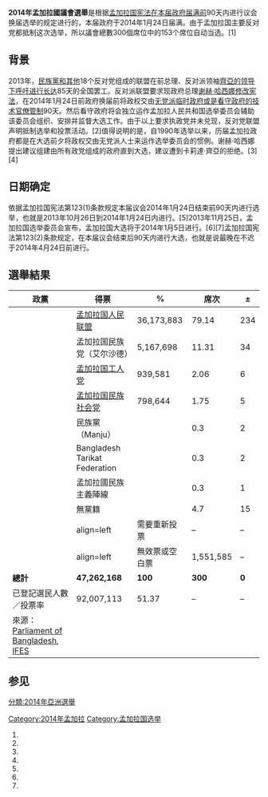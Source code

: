 **2014年孟加拉國議會選舉**是根据[孟加拉国宪法在本届政府届满前](https://zh.wikipedia.org/wiki/孟加拉国宪法 "wikilink")90天内进行议会换届选举的规定进行的，本届政府于2014年1月24日届满。由于孟加拉国主要反对党都抵制这次选举，所以議會總數300個席位中的153个席位自动当选。\[1\]

## 背景

2013年，[民族黨和其他](https://zh.wikipedia.org/wiki/孟加拉國民族主義黨 "wikilink")18个反对党组成的联盟在前总理、反对派领袖[齊亞的领导下呼吁进行长达](../Page/卡莉達·齊亞.md "wikilink")85天的全国罢工。反对派联盟要求现政府总理[谢赫·哈西娜修改宪法](../Page/谢赫·哈西娜.md "wikilink")，在2014年1月24日前政府换届前将政权交由[无党派临时政府或是看守政府的](https://zh.wikipedia.org/wiki/临时政府 "wikilink")[技术官僚管制](https://zh.wikipedia.org/wiki/专家统治 "wikilink")90天。然后看守政府将会独立运作孟加拉人民共和国选举委员会辅助该委员会组织、安排并监督大选工作。由于以上要求执政党并未兑现，反对党联盟声明抵制选举和投票活动。\[2\]值得说明的是，自1990年选举以来，历届孟加拉政府都是在大选前夕将政权交由无党派人士来运作选举委员会的惯例。谢赫·哈西娜提出建议组建由所有政党组成的政府直到大选，建议遭到卡莉達·齊亞的拒绝。\[3\]\[4\]

## 日期确定

依据孟加拉国宪法第123(1)条款规定本届议会2014年1月24日结束前90天内进行选举，也就是2013年10月26日到2014年1月24日内进行。\[5\]2013年11月25日，孟加拉国选举委员会宣布，孟加拉国大选将于2014年1月5日进行。\[6\]\[7\]孟加拉国宪法第123(2)条款规定，在本届议会结束后90天内进行大选，也就是说最晚在不迟于2014年4月24日前进行。

## 選舉結果

| 政黨                                                                                                                                                                                                               | 得票                                                              | %          | 席次      | ±     |
| ---------------------------------------------------------------------------------------------------------------------------------------------------------------------------------------------------------------- | --------------------------------------------------------------- | ---------- | ------- | ----- |
|                                                                                                                                                                                                                  | [孟加拉国人民联盟](../Page/孟加拉国人民联盟.md "wikilink")                      | 36,173,883 | 79.14   | 234   |
|                                                                                                                                                                                                                  | 孟加拉国民族党（艾尔沙德）                                                   | 5,167,698  | 11.31   | 34    |
|                                                                                                                                                                                                                  | [孟加拉国工人党](https://zh.wikipedia.org/wiki/孟加拉国工人党 "wikilink")     | 939,581    | 2.06    | 6     |
|                                                                                                                                                                                                                  | [孟加拉国民族社会党](https://zh.wikipedia.org/wiki/孟加拉国民族社会党 "wikilink") | 798,644    | 1.75    | 5     |
|                                                                                                                                                                                                                  | 民族黨（Manju）                                                      |            | 0.3     | 2     |
|                                                                                                                                                                                                                  | Bangladesh Tarikat Federation                                   |            | 0.3     | 2     |
|                                                                                                                                                                                                                  | 孟加拉國民族主義陣線                                                      |            | 0.3     | 1     |
|                                                                                                                                                                                                                  | 無黨籍                                                             |            | 4.7     | 15    |
| |align=left| 需要重新投票                                                                                                                                                                                              | –                                                               | –          | 1       | –     |
| |align=left| 無效票或空白票                                                                                                                                                                                             | 1,551,585                                                       | –          | –       | –     |
| **總計**                                                                                                                                                                                                           | **47,262,168**                                                  | **100**    | **300** | **0** |
| 已登記選民人數／投票率                                                                                                                                                                                                      | 92,007,113                                                      | 51.37      | –       | –     |
| 來源：[Parliament of Bangladesh](http://www.parliament.gov.bd/index.php/en/mps/members-of-parliament/current-mp-s/list-of-10th-parliament-members-english), [IFES](http://www.electionguide.org/elections/id/2436/) |                                                                 |            |         |       |

## 参见

[分類:2014年亞洲選舉](https://zh.wikipedia.org/wiki/分類:2014年亞洲選舉 "wikilink")

[Category:2014年孟加拉](https://zh.wikipedia.org/wiki/Category:2014年孟加拉 "wikilink")
[Category:孟加拉国选举](https://zh.wikipedia.org/wiki/Category:孟加拉国选举 "wikilink")

1.
2.
3.
4.
5.
6.
7.